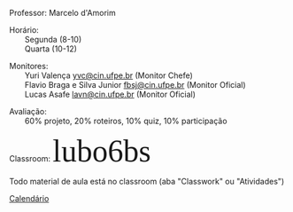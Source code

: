 Professor: Marcelo d'Amorim

Horário:<br>
  Segunda (8-10)<br>
  Quarta (10-12)

Monitores: <br>
  Yuri Valença <yvc@cin.ufpe.br> (Monitor Chefe) <br>
  Flavio Braga e Silva Junior <fbsj@cin.ufpe.br> (Monitor Oficial) <br> 
  Lucas Asafe <lavn@cin.ufpe.br> (Monitor Oficial) <br> 
   
Avaliação: <br>
  60% projeto,  20% roteiros, 10% quiz, 10% participação<br>
  
Classroom: <span style="font-family:Papyrus; font-size:4em; font-color:yellow">lubo6bs</font>

  Todo material de aula está no classroom (aba "Classwork" ou "Atividades")
  
  [Calendário](https://docs.google.com/spreadsheets/d/1cwtybq01K7j-1T_WmUMId7IKJWcuTBnFRV3U6QY2tiU/edit#gid=168549715)
